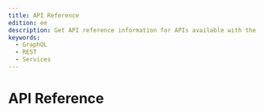 ```yaml
---
title: API Reference
edition: ee
description: Get API reference information for APIs available with the composable catalog data model.
keywords:
  - GraphQL
  - REST
  - Services
---
```


# API Reference

<RedoclyAPIBlock src="../../../openapi/data-ingestion-schema-v1.yaml" width="600px" disableSidebar hideTryItPanel />
